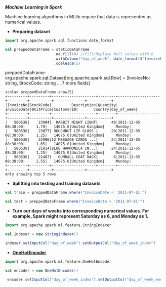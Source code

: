 **_Machine Learning in Spark_**

Machine learning algorithms in MLlib require that data is represented as numerical values. 

* **Preparing dataset**

```scala
import org.apache.spark.sql.functions.date_format

val preppedDataFrame = staticDataFrame
                      .na.fill(0) //Fill/Replace Null values with 0
                      .withColumn("day_of_week", date_format($"InvoiceDate", "EEEE"))  
                      .coalesce(5)
```
preppedDataFrame: org.apache.spark.sql.Dataset[org.apache.spark.sql.Row] = [InvoiceNo: string, StockCode: string ... 7 more fields]

```
scala> preppedDataFrame.show(5)
+---------+---------+--------------------+--------+-------------------+---------+----------+--------------+-----------+
|InvoiceNo|StockCode|         Description|Quantity|        InvoiceDate|UnitPrice|CustomerID|       Country|day_of_week|
+---------+---------+--------------------+--------+-------------------+---------+----------+--------------+-----------+
|   580538|    23084|  RABBIT NIGHT LIGHT|      48|2011-12-05 08:38:00|     1.79|   14075.0|United Kingdom|     Monday|
|   580538|    23077| DOUGHNUT LIP GLOSS |      20|2011-12-05 08:38:00|     1.25|   14075.0|United Kingdom|     Monday|
|   580538|    22906|12 MESSAGE CARDS ...|      24|2011-12-05 08:38:00|     1.65|   14075.0|United Kingdom|     Monday|
|   580538|    21914|BLUE HARMONICA IN...|      24|2011-12-05 08:38:00|     1.25|   14075.0|United Kingdom|     Monday|
|   580538|    22467|   GUMBALL COAT RACK|       6|2011-12-05 08:38:00|     2.55|   14075.0|United Kingdom|     Monday|
+---------+---------+--------------------+--------+-------------------+---------+----------+--------------+-----------+
only showing top 5 rows
```
* **Splitting into testing and training datasets**

```scala
val train = preppedDataFrame.where("InvoiceDate < '2011-07-01'")

val test = preppedDataFrame.where("InvoiceDate > '2011-07-01'")
```
* **Turn our days of weeks into corresponding numerical values. For example, Spark might represent Saturday as 6, and Monday as 1.**
```scala
import org.apache.spark.ml.feature.StringIndexer

val indexer = new StringIndexer()

indexer.setInputCol("day_of_week").setOutputCol("day_of_week_index")
```

* **[OneHotEncoder](https://stackoverflow.com/questions/42295001/how-to-interpret-results-of-spark-onehotencoder)**
```scala
import org.apache.spark.ml.feature.OneHotEncoder

val encoder = new OneHotEncoder()

 encoder.setInputCol("day_of_week_index").setOutputCol("day_of_week_encoded")

